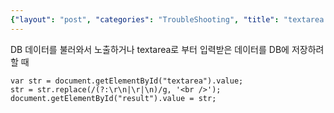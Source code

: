 ```yaml
---
{"layout": "post", "categories": "TroubleShooting", "title": "textarea with db br", "feature-img": "assets/img/feature_img.png"}
---
```

DB 데이터를 불러와서 노출하거나 textarea로 부터 입력받은 데이터를 DB에 저장하려 할 때
```
var str = document.getElementById("textarea").value;
str = str.replace(/(?:\r\n|\r|\n)/g, '<br />');
document.getElementById("result").value = str;
```



